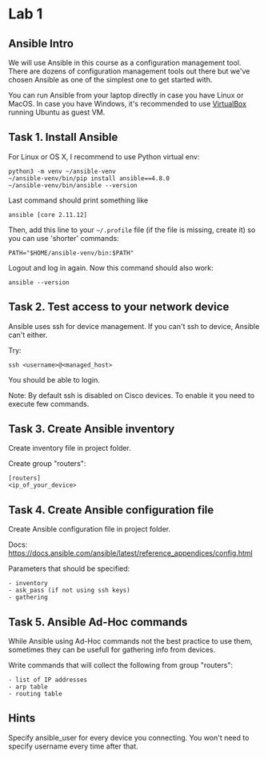 # Lab 1

## Ansible Intro

We will use Ansible in this course as a configuration management tool. There are
dozens of configuration management tools out there but we've chosen Ansible as
one of the simplest one to get started with.

You can run Ansible from your laptop directly in case you have Linux or MacOS.
In case you have Windows, it's recommended to use
[VirtualBox](https://www.virtualbox.org/wiki/Downloads) running Ubuntu as guest VM.

## Task 1. Install Ansible

For Linux or OS X, I recommend to use Python virtual env:

    python3 -m venv ~/ansible-venv
    ~/ansible-venv/bin/pip install ansible==4.8.0
    ~/ansible-venv/bin/ansible --version

Last command should print something like

    ansible [core 2.11.12]

Then, add this line to your `~/.profile` file (if the file is missing, create it)
so you can use 'shorter' commands:

    PATH="$HOME/ansible-venv/bin:$PATH"

Logout and log in again. Now this command should also work:

    ansible --version

## Task 2. Test access to your network device

Ansible uses ssh for device management. If you can't ssh to device, Ansible can't either.

Try:

    ssh <username>@<managed_host>

You should be able to login.

Note: By default ssh is disabled on Cisco devices. To enable it you need to execute few commands.

## Task 3. Create Ansible inventory

Create inventory file in project folder.

Create group "routers":

    [routers]
    <ip_of_your_device>

## Task 4. Create Ansible configuration file

Create Ansible configuration file in project folder.

Docs: https://docs.ansible.com/ansible/latest/reference_appendices/config.html

Parameters that should be specified:

    - inventory
    - ask_pass (if not using ssh keys)
    - gathering

## Task 5. Ansible Ad-Hoc commands

While Ansible using Ad-Hoc commands not the best practice to use them, sometimes they can be usefull for gathering info from devices.

Write commands that will collect the following from group "routers":

    - list of IP addresses
    - arp table
    - routing table

## Hints

Specify ansible_user for every device you connecting. You won't need to specify username every time after that.
